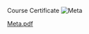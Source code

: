 Course Certificate
![Meta](https://github.com/ameya-6964/Meta-Frontend-Developer-Professional-Certification/assets/104457295/446d85cd-c00c-441a-9c4f-343dbda52ac8)

[Meta.pdf](https://github.com/ameya-6964/Meta-Frontend-Developer-Professional-Certification/files/14444954/Meta.pdf)
